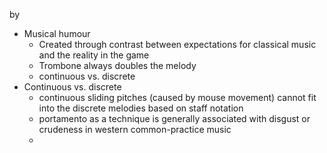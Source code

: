 by

- Musical humour 
	- Created through contrast between expectations for classical music and the reality in the game
	- Trombone always doubles the melody
	- continuous vs. discrete 
- Continuous vs. discrete
	- continuous sliding pitches (caused by mouse movement) cannot fit into the discrete melodies based on staff notation
	- portamento as a technique is generally associated with disgust or crudeness in western common-practice music
	- 